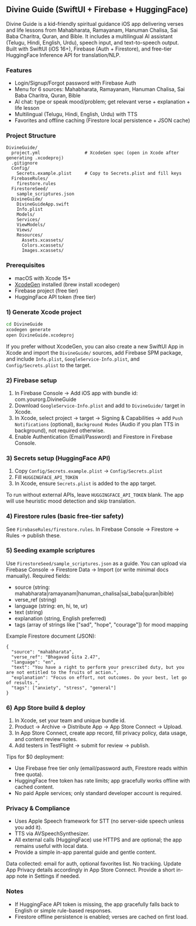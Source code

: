 ## Divine Guide (SwiftUI + Firebase + HuggingFace)

Divine Guide is a kid-friendly spiritual guidance iOS app delivering verses and life lessons from Mahabharata, Ramayanam, Hanuman Chalisa, Sai Baba Charitra, Quran, and Bible. It includes a multilingual AI assistant (Telugu, Hindi, English, Urdu), speech input, and text-to-speech output. Built with SwiftUI (iOS 16+), Firebase (Auth + Firestore), and free-tier HuggingFace Inference API for translation/NLP.

### Features
- Login/Signup/Forgot password with Firebase Auth
- Menu for 6 sources: Mahabharata, Ramayanam, Hanuman Chalisa, Sai Baba Charitra, Quran, Bible
- AI chat: type or speak mood/problem; get relevant verse + explanation + life lesson
- Multilingual (Telugu, Hindi, English, Urdu) with TTS
- Favorites and offline caching (Firestore local persistence + JSON cache)

### Project Structure
```
DivineGuide/
  project.yml                 # XcodeGen spec (open in Xcode after generating .xcodeproj)
  .gitignore
  Config/
    Secrets.example.plist     # Copy to Secrets.plist and fill keys
  FirebaseRules/
    firestore.rules
  FirestoreSeed/
    sample_scriptures.json
  DivineGuide/
    DivineGuideApp.swift
    Info.plist
    Models/
    Services/
    ViewModels/
    Views/
    Resources/
      Assets.xcassets/
      Colors.xcassets/
      Images.xcassets/
```

### Prerequisites
- macOS with Xcode 15+
- [XcodeGen](https://github.com/yonaskolb/XcodeGen) installed (brew install xcodegen)
- Firebase project (free tier)
- HuggingFace API token (free tier)

### 1) Generate Xcode project
```bash
cd DivineGuide
xcodegen generate
open DivineGuide.xcodeproj
```

If you prefer without XcodeGen, you can also create a new SwiftUI App in Xcode and import the `DivineGuide/` sources, add Firebase SPM package, and include `Info.plist`, `GoogleService-Info.plist`, and `Config/Secrets.plist` to the target.

### 2) Firebase setup
1. In Firebase Console → Add iOS app with bundle id: com.yourorg.DivineGuide
2. Download `GoogleService-Info.plist` and add to `DivineGuide/` target in Xcode.
3. In Xcode, select project → target → Signing & Capabilities → add `Push Notifications` (optional), `Background Modes` (Audio if you plan TTS in background), not required otherwise.
4. Enable Authentication (Email/Password) and Firestore in Firebase Console.

### 3) Secrets setup (HuggingFace API)
1. Copy `Config/Secrets.example.plist` → `Config/Secrets.plist`
2. Fill `HUGGINGFACE_API_TOKEN`
3. In Xcode, ensure `Secrets.plist` is added to the app target.

To run without external APIs, leave `HUGGINGFACE_API_TOKEN` blank. The app will use heuristic mood detection and skip translation.

### 4) Firestore rules (basic free-tier safety)
See `FirebaseRules/firestore.rules`. In Firebase Console → Firestore → Rules → publish these.

### 5) Seeding example scriptures
Use `FirestoreSeed/sample_scriptures.json` as a guide. You can upload via Firebase Console → Firestore Data → Import (or write minimal docs manually). Required fields:
- source (string: mahabharata|ramayanam|hanuman_chalisa|sai_baba|quran|bible)
- verse_ref (string)
- language (string: en, hi, te, ur)
- text (string)
- explanation (string, English preferred)
- tags (array of strings like ["sad", "hope", "courage"]) for mood mapping

Example Firestore document (JSON):
```
{
  "source": "mahabharata",
  "verse_ref": "Bhagavad Gita 2.47",
  "language": "en",
  "text": "You have a right to perform your prescribed duty, but you are not entitled to the fruits of action.",
  "explanation": "Focus on effort, not outcomes. Do your best, let go of results.",
  "tags": ["anxiety", "stress", "general"]
}
```

### 6) App Store build & deploy
1. In Xcode, set your team and unique bundle id.
2. Product → Archive → Distribute App → App Store Connect → Upload.
3. In App Store Connect, create app record, fill privacy policy, data usage, and content review notes.
4. Add testers in TestFlight → submit for review → publish.

Tips for $0 deployment:
- Use Firebase free tier only (email/password auth, Firestore reads within free quota).
- HuggingFace free token has rate limits; app gracefully works offline with cached content.
- No paid Apple services; only standard developer account is required.

### Privacy & Compliance
- Uses Apple Speech framework for STT (no server-side speech unless you add it).
- TTS via AVSpeechSynthesizer.
- All external calls (HuggingFace) use HTTPS and are optional; the app remains useful with local data.
- Provide a simple in-app parental guide and gentle content.

Data collected: email for auth, optional favorites list. No tracking. Update App Privacy details accordingly in App Store Connect. Provide a short in-app note in Settings if needed.

### Notes
- If HuggingFace API token is missing, the app gracefully falls back to English or simple rule-based responses.
- Firestore offline persistence is enabled; verses are cached on first load.

